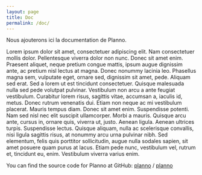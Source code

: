 ```yaml
---
layout: page
title: Doc
permalink: /doc/
---
```


Nous ajouterons ici la documentation de Planno.

Lorem ipsum dolor sit amet, consectetuer adipiscing elit. Nam consectetuer mollis dolor. Pellentesque viverra dolor non nunc. Donec sit amet enim. Praesent aliquet, neque pretium congue mattis, ipsum augue dignissim ante, ac pretium nisl lectus at magna. Donec nonummy lacinia leo. Phasellus magna sem, vulputate eget, ornare sed, dignissim sit amet, pede. Aliquam sed erat. Sed a lorem ut est tincidunt consectetuer. Quisque malesuada nulla sed pede volutpat pulvinar. Vestibulum non arcu a ante feugiat vestibulum. Curabitur lorem risus, sagittis vitae, accumsan a, iaculis id, metus. Donec rutrum venenatis dui. Etiam non neque ac mi vestibulum placerat. Mauris tempus diam. Donec sit amet enim. Suspendisse potenti. Nam sed nisl nec elit suscipit ullamcorper. Morbi a mauris. Quisque arcu ante, cursus in, ornare quis, viverra ut, justo. Aenean ligula. Aenean ultrices turpis. Suspendisse lectus. Quisque aliquam, nulla ac scelerisque convallis, nisi ligula sagittis risus, at nonummy arcu urna pulvinar nibh. Sed elementum, felis quis porttitor sollicitudin, augue nulla sodales sapien, sit amet posuere quam purus at lacus. Etiam pede nunc, vestibulum vel, rutrum et, tincidunt eu, enim. Vestibulum viverra varius enim. 

You can find the source code for Planno at GitHub:
[planno][planno-organization] /
[planno](https://github.com/planningbiblio/planningbiblio)


[planno-organization]: https://github.com/planningbiblio
